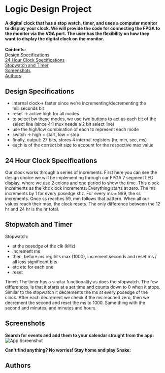 
# Logic Design Project

#### A digital clock that has a stop watch, timer, and uses a computer monitor to display your clock. We will provide the code for connecting the FPGA to the monitor via the VGA port. The user has the flexibility on how they want to display the digital clock on the monitor. ####
**Contents:**\
[Design Specifications](#design-specifications "Goto design-specifications")\
[24 Hour Clock Specifications](#24-hour-clock-specifications "24-hour-clock-specifications")\
[Stopwatch and Timer](#stopwatch-and-timer "Goto stopwatch-and-timer")\
[Screenshots](#Screenshots "Goto screenshots")\
[Authors](#Authors "Goto authors")

## Design Specifications
- internal clock→ faster since we’re incrementing/decrementing the milliseconds bit
- reset → active high for all modes
- to select bw these modes, we use two buttons to act as each bit of the select line (since 4:1 mux needs a 2 bit select line)
- use the high/low combination of each to represent each mode
- switch → high = start, low = stop
- finally, output: 27 bits, stores 4 internal registers (hr, min, sec, ms)
- each is of the correct bit size to account for the respective max value



## 24 Hour Clock Specifications

Our clock works through a series of increments. First here you can see the design choice we will be implementing through our FPGA 7 segment LED display, where we use 2 colons and one period to show the time. This clock increments as the khz clock increments. Everything starts at zero. The ms increments by 1 for every posedge khz. For every ms = 999, the ss increments. Once ss reaches 59, mm follows that pattern. When all our values reach their max, the clock resets. The only difference between the 12 hr and 24 hr is the hr total.  

## Stopwatch and Timer

Stopwatch:
- at the posedge of the clk (kHz)
- increment ms
- then, before ms reg hits max (1000), increment seconds and reset ms / all less significant bits
- etc etc for each one
- reset

Timer:
The timer has a similar functionality as does the stopwatch. 
The few differences, is that it starts at a set time and counts down to 0 when it stops. 
Similar to the stopwatch it decrements the ms at every posedge of the clock. 
After each decrement we check if the ms reached zero, then we decrement the second and reset the ms to 1000. 
Same thing with the second and minutes, and minutes and hours. 



## Screenshots

**Search for events and add them to your calendar straight from the app:**
![App Screenshot](https://images4.imagebam.com/a6/7f/78/MEBH0JE_o.png)

**Can't find anything? No worries! Stay home and play Snake:**

## Authors

